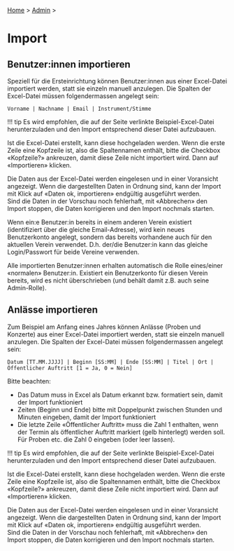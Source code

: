 [Home](/) > [Admin](/admin) >

# Import

## Benutzer:innen importieren

Speziell für die Ersteinrichtung können Benutzer:innen aus einer Excel-Datei importiert werden, statt sie einzeln manuell anzulegen.
Die Spalten der Excel-Datei müssen folgendermassen angelegt sein:
```
Vorname | Nachname | Email | Instrument/Stimme
```

!!! tip
    Es wird empfohlen, die auf der Seite verlinkte Beispiel-Excel-Datei herunterzuladen und den Import entsprechend dieser Datei aufzubauen.

Ist die Excel-Datei erstellt, kann diese hochgeladen werden. Wenn die erste Zeile eine Kopfzeile ist, also die Spaltennamen enthält, bitte die Checkbox «Kopfzeile?» ankreuzen, damit diese Zeile nicht importiert wird. Dann auf «Importieren» klicken.

Die Daten aus der Excel-Datei werden eingelesen und in einer Voransicht angezeigt. Wenn die dargestellten Daten in Ordnung sind, kann der Import mit Klick auf «Daten ok, importieren» endgültig ausgeführt werden.  
Sind die Daten in der Vorschau noch fehlerhaft, mit «Abbrechen» den Import stoppen, die Daten korrigieren und den Import nochmals starten.

Wenn ein:e Benutzer:in bereits in einem anderen Verein existiert (identifiziert über die gleiche Email-Adresse), wird kein neues Benutzerkonto angelegt, sondern das bereits vorhandene auch für den aktuellen Verein verwendet. D.h. der/die Benutzer:in kann das gleiche Login/Passwort für beide Vereine verwenden.

Alle importierten Benutzer:innen erhalten automatisch die Rolle eines/einer «normalen» Benutzer:in.
Existiert ein Benutzerkonto für diesen Verein bereits, wird es nicht überschrieben (und behält damit z.B. auch seine Admin-Rolle).

## Anlässe importieren

Zum Beispiel am Anfang eines Jahres können Anlässe (Proben und Konzerte) aus einer Excel-Datei importiert werden, statt sie einzeln manuell anzulegen.
Die Spalten der Excel-Datei müssen folgendermassen angelegt sein:
```
Datum [TT.MM.JJJJ] | Beginn [SS:MM] | Ende [SS:MM] | Titel | Ort | Öffentlicher Auftritt [1 = Ja, 0 = Nein]
```
Bitte beachten:

- Das Datum muss in Excel als Datum erkannt bzw. formatiert sein, damit der Import funktioniert
- Zeiten (Beginn und Ende) bitte mit Doppelpunkt zwischen Stunden und Minuten eingeben, damit der Import funktioniert
- Die letzte Zeile «Öffentlicher Auftritt» muss die Zahl 1 enthalten, wenn der Termin als öffentlicher Auftritt markiert (gelb hinterlegt) werden soll. Für Proben etc. die Zahl 0 eingeben (oder leer lassen).

!!! tip
    Es wird empfohlen, die auf der Seite verlinkte Beispiel-Excel-Datei herunterzuladen und den Import entsprechend dieser Datei aufzubauen.


Ist die Excel-Datei erstellt, kann diese hochgeladen werden. Wenn die erste Zeile eine Kopfzeile ist, also die Spaltennamen enthält, bitte die Checkbox «Kopfzeile?» ankreuzen, damit diese Zeile nicht importiert wird. Dann auf «Importieren» klicken.

Die Daten aus der Excel-Datei werden eingelesen und in einer Voransicht angezeigt. Wenn die dargestellten Daten in Ordnung sind, kann der Import mit Klick auf «Daten ok, importieren» endgültig ausgeführt werden.  
Sind die Daten in der Vorschau noch fehlerhaft, mit «Abbrechen» den Import stoppen, die Daten korrigieren und den Import nochmals starten.